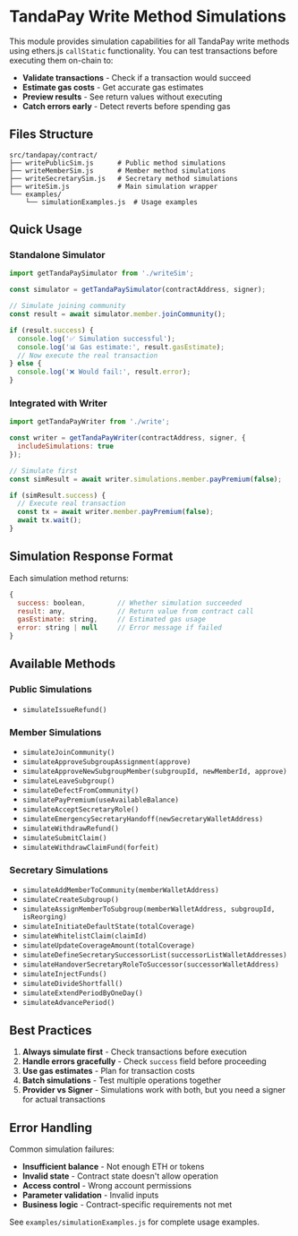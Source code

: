 # TandaPay Write Method Simulations

This module provides simulation capabilities for all TandaPay write methods using ethers.js `callStatic` functionality. You can test transactions before executing them on-chain to:

- **Validate transactions** - Check if a transaction would succeed
- **Estimate gas costs** - Get accurate gas estimates 
- **Preview results** - See return values without executing
- **Catch errors early** - Detect reverts before spending gas

## Files Structure

```
src/tandapay/contract/
├── writePublicSim.js      # Public method simulations
├── writeMemberSim.js      # Member method simulations  
├── writeSecretarySim.js   # Secretary method simulations
├── writeSim.js            # Main simulation wrapper
└── examples/
    └── simulationExamples.js  # Usage examples
```

## Quick Usage

### Standalone Simulator

```javascript
import getTandaPaySimulator from './writeSim';

const simulator = getTandaPaySimulator(contractAddress, signer);

// Simulate joining community
const result = await simulator.member.joinCommunity();

if (result.success) {
  console.log('✅ Simulation successful');
  console.log('📊 Gas estimate:', result.gasEstimate);
  // Now execute the real transaction
} else {
  console.log('❌ Would fail:', result.error);
}
```

### Integrated with Writer

```javascript
import getTandaPayWriter from './write';

const writer = getTandaPayWriter(contractAddress, signer, { 
  includeSimulations: true 
});

// Simulate first
const simResult = await writer.simulations.member.payPremium(false);

if (simResult.success) {
  // Execute real transaction
  const tx = await writer.member.payPremium(false);
  await tx.wait();
}
```

## Simulation Response Format

Each simulation method returns:

```javascript
{
  success: boolean,        // Whether simulation succeeded
  result: any,             // Return value from contract call
  gasEstimate: string,     // Estimated gas usage
  error: string | null     // Error message if failed
}
```

## Available Methods

### Public Simulations
- `simulateIssueRefund()`

### Member Simulations  
- `simulateJoinCommunity()`
- `simulateApproveSubgroupAssignment(approve)`
- `simulateApproveNewSubgroupMember(subgroupId, newMemberId, approve)`
- `simulateLeaveSubgroup()`
- `simulateDefectFromCommunity()`
- `simulatePayPremium(useAvailableBalance)`
- `simulateAcceptSecretaryRole()`
- `simulateEmergencySecretaryHandoff(newSecretaryWalletAddress)`
- `simulateWithdrawRefund()`
- `simulateSubmitClaim()`
- `simulateWithdrawClaimFund(forfeit)`

### Secretary Simulations
- `simulateAddMemberToCommunity(memberWalletAddress)`
- `simulateCreateSubgroup()`
- `simulateAssignMemberToSubgroup(memberWalletAddress, subgroupId, isReorging)`
- `simulateInitiateDefaultState(totalCoverage)`
- `simulateWhitelistClaim(claimId)`
- `simulateUpdateCoverageAmount(totalCoverage)`
- `simulateDefineSecretarySuccessorList(successorListWalletAddresses)`
- `simulateHandoverSecretaryRoleToSuccessor(successorWalletAddress)`
- `simulateInjectFunds()`
- `simulateDivideShortfall()`
- `simulateExtendPeriodByOneDay()`
- `simulateAdvancePeriod()`

## Best Practices

1. **Always simulate first** - Check transactions before execution
2. **Handle errors gracefully** - Check `success` field before proceeding
3. **Use gas estimates** - Plan for transaction costs
4. **Batch simulations** - Test multiple operations together
5. **Provider vs Signer** - Simulations work with both, but you need a signer for actual transactions

## Error Handling

Common simulation failures:
- **Insufficient balance** - Not enough ETH or tokens
- **Invalid state** - Contract state doesn't allow operation  
- **Access control** - Wrong account permissions
- **Parameter validation** - Invalid inputs
- **Business logic** - Contract-specific requirements not met

See `examples/simulationExamples.js` for complete usage examples.
